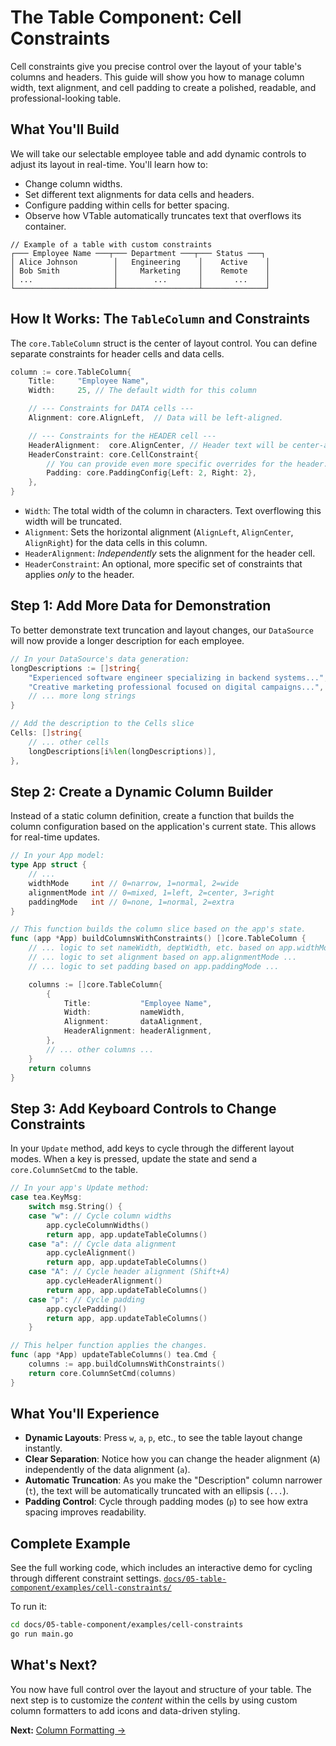 # The Table Component: Cell Constraints

Cell constraints give you precise control over the layout of your table's columns and headers. This guide will show you how to manage column width, text alignment, and cell padding to create a polished, readable, and professional-looking table.

## What You'll Build

We will take our selectable employee table and add dynamic controls to adjust its layout in real-time. You'll learn how to:
-   Change column widths.
-   Set different text alignments for data cells and headers.
-   Configure padding within cells for better spacing.
-   Observe how VTable automatically truncates text that overflows its container.

```text
// Example of a table with custom constraints
┌─── Employee Name ───┬─── Department ───┬─── Status ───┐
│ Alice Johnson        │   Engineering    │    Active    │
│ Bob Smith            │     Marketing    │    Remote    │
│ ...                  │        ...       │       ...    │
└──────────────────────┴──────────────────┴──────────────┘
```

## How It Works: The `TableColumn` and Constraints

The `core.TableColumn` struct is the center of layout control. You can define separate constraints for header cells and data cells.

```go
column := core.TableColumn{
    Title:     "Employee Name",
    Width:     25, // The default width for this column

    // --- Constraints for DATA cells ---
    Alignment: core.AlignLeft,  // Data will be left-aligned.

    // --- Constraints for the HEADER cell ---
    HeaderAlignment:  core.AlignCenter, // Header text will be center-aligned.
    HeaderConstraint: core.CellConstraint{
        // You can provide even more specific overrides for the header.
        Padding: core.PaddingConfig{Left: 2, Right: 2},
    },
}
```

-   `Width`: The total width of the column in characters. Text overflowing this width will be truncated.
-   `Alignment`: Sets the horizontal alignment (`AlignLeft`, `AlignCenter`, `AlignRight`) for the data cells in this column.
-   `HeaderAlignment`: *Independently* sets the alignment for the header cell.
-   `HeaderConstraint`: An optional, more specific set of constraints that applies *only* to the header.

## Step 1: Add More Data for Demonstration

To better demonstrate text truncation and layout changes, our `DataSource` will now provide a longer description for each employee.

```go
// In your DataSource's data generation:
longDescriptions := []string{
    "Experienced software engineer specializing in backend systems...",
    "Creative marketing professional focused on digital campaigns...",
    // ... more long strings
}

// Add the description to the Cells slice
Cells: []string{
    // ... other cells
    longDescriptions[i%len(longDescriptions)],
},
```

## Step 2: Create a Dynamic Column Builder

Instead of a static column definition, create a function that builds the column configuration based on the application's current state. This allows for real-time updates.

```go
// In your App model:
type App struct {
    // ...
    widthMode     int // 0=narrow, 1=normal, 2=wide
    alignmentMode int // 0=mixed, 1=left, 2=center, 3=right
    paddingMode   int // 0=none, 1=normal, 2=extra
}

// This function builds the column slice based on the app's state.
func (app *App) buildColumnsWithConstraints() []core.TableColumn {
    // ... logic to set nameWidth, deptWidth, etc. based on app.widthMode ...
    // ... logic to set alignment based on app.alignmentMode ...
    // ... logic to set padding based on app.paddingMode ...

    columns := []core.TableColumn{
        {
            Title:           "Employee Name",
            Width:           nameWidth,
            Alignment:       dataAlignment,
            HeaderAlignment: headerAlignment,
        },
        // ... other columns ...
    }
    return columns
}
```

## Step 3: Add Keyboard Controls to Change Constraints

In your `Update` method, add keys to cycle through the different layout modes. When a key is pressed, update the state and send a `core.ColumnSetCmd` to the table.

```go
// In your app's Update method:
case tea.KeyMsg:
    switch msg.String() {
    case "w": // Cycle column widths
        app.cycleColumnWidths()
        return app, app.updateTableColumns()
    case "a": // Cycle data alignment
        app.cycleAlignment()
        return app, app.updateTableColumns()
    case "A": // Cycle header alignment (Shift+A)
        app.cycleHeaderAlignment()
        return app, app.updateTableColumns()
    case "p": // Cycle padding
        app.cyclePadding()
        return app, app.updateTableColumns()
    }

// This helper function applies the changes.
func (app *App) updateTableColumns() tea.Cmd {
	columns := app.buildColumnsWithConstraints()
	return core.ColumnSetCmd(columns)
}
```

## What You'll Experience

-   **Dynamic Layouts**: Press `w`, `a`, `p`, etc., to see the table layout change instantly.
-   **Clear Separation**: Notice how you can change the header alignment (`A`) independently of the data alignment (`a`).
-   **Automatic Truncation**: As you make the "Description" column narrower (`t`), the text will be automatically truncated with an ellipsis (`...`).
-   **Padding Control**: Cycle through padding modes (`p`) to see how extra spacing improves readability.

## Complete Example

See the full working code, which includes an interactive demo for cycling through different constraint settings.
[`docs/05-table-component/examples/cell-constraints/`](examples/cell-constraints/)

To run it:
```bash
cd docs/05-table-component/examples/cell-constraints
go run main.go
```

## What's Next?

You now have full control over the layout and structure of your table. The next step is to customize the *content* within the cells by using custom column formatters to add icons and data-driven styling.

**Next:** [Column Formatting →](05-column-formatting.md) 